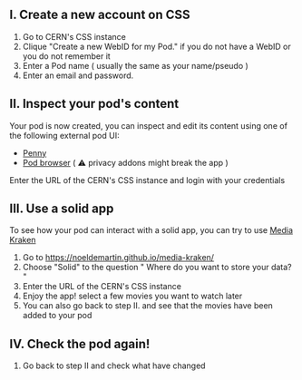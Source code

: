 
## I. Create a new account on CSS

 1. Go to CERN's CSS instance
 2. Clique "Create a new WebID for my Pod." if you do not have a WebID or you do not remember it
 3. Enter a Pod name ( usually the same as your name/pseudo )
 4. Enter an email and password. 

## II. Inspect your pod's content

Your pod is now created, you can inspect and edit its content using one
of the following external pod UI:

 - [Penny](https://penny.vincenttunru.com/)
 - [Pod browser](https://podbrowser.inrupt.com) ( ⚠ privacy addons might break the app )

Enter the URL of the CERN's CSS instance and login with your credentials

## III. Use a solid app

To see how your pod can interact with a solid app, you can try to use [Media Kraken](https://noeldemartin.github.io/media-kraken/)

 1. Go to https://noeldemartin.github.io/media-kraken/
 2. Choose "Solid" to the question " Where do you want to store your data? "
 3. Enter the URL of the CERN's CSS instance
 4. Enjoy the app! select a few movies you want to watch later
 5. You can also go back to step II. and see that the movies have been added to your pod
 
## IV. Check the pod again!
 1. Go back to step II and check what have changed

 <!--
   Questions:
    - what have changed in the pod?
    - where is stored you data?
    - how would you delete a movie on a watchlist ?
      - would it be also possible to delete it from the pod/kraken?
      - why?
      - what happen if you delete a movie:
        - from the app?
        - from the pod?
    - what is penny? what is the pod? what is kraken?
    - what the diff between the movie in kraken and movie in your pod?
  --> 
